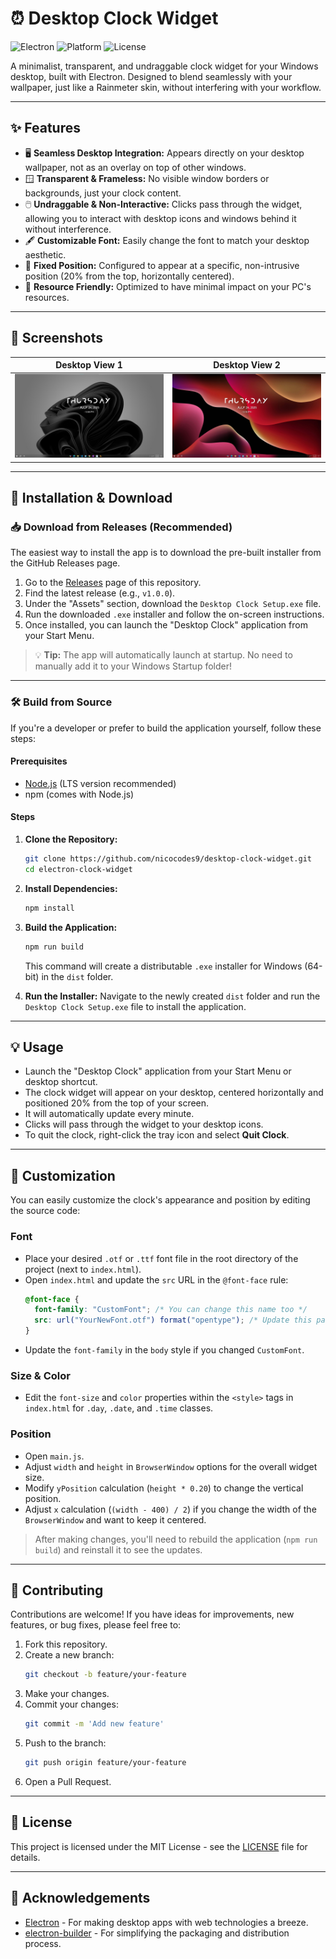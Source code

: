# ⏰ Desktop Clock Widget

![Electron](https://img.shields.io/badge/Electron-37.2.3-blue?logo=electron) ![Platform](https://img.shields.io/badge/Windows-10%2B-blue?logo=windows) ![License](https://img.shields.io/badge/License-MIT-green?logo=github)

A minimalist, transparent, and undraggable clock widget for your Windows desktop, built with Electron. Designed to blend seamlessly with your wallpaper, just like a Rainmeter skin, without interfering with your workflow.

---

## ✨ Features

- 🖥️ **Seamless Desktop Integration:** Appears directly on your desktop wallpaper, not as an overlay on top of other windows.
- 🪟 **Transparent & Frameless:** No visible window borders or backgrounds, just your clock content.
- 🖱️ **Undraggable & Non-Interactive:** Clicks pass through the widget, allowing you to interact with desktop icons and windows behind it without interference.
- 🖋️ **Customizable Font:** Easily change the font to match your desktop aesthetic.
- 📍 **Fixed Position:** Configured to appear at a specific, non-intrusive position (20% from the top, horizontally centered).
- 🧊 **Resource Friendly:** Optimized to have minimal impact on your PC's resources.

---

## 📸 Screenshots

|              Desktop View 1               |              Desktop View 2               |
| :---------------------------------------: | :---------------------------------------: |
| ![Screenshot 1](screenshots/desktop1.jpg) | ![Screenshot 2](screenshots/desktop2.jpg) |

---

## 🚀 Installation & Download

### 📥 Download from Releases (Recommended)

The easiest way to install the app is to download the pre-built installer from the GitHub Releases page.

1. Go to the [Releases](https://github.com/nicocodes9/electron-clock-widget/releases) page of this repository.
2. Find the latest release (e.g., `v1.0.0`).
3. Under the "Assets" section, download the `Desktop Clock Setup.exe` file.
4. Run the downloaded `.exe` installer and follow the on-screen instructions.
5. Once installed, you can launch the "Desktop Clock" application from your Start Menu.

> 💡 **Tip:** The app will automatically launch at startup. No need to manually add it to your Windows Startup folder!

---

### 🛠️ Build from Source

If you're a developer or prefer to build the application yourself, follow these steps:

#### **Prerequisites**

- [Node.js](https://nodejs.org/) (LTS version recommended)
- npm (comes with Node.js)

#### **Steps**

1. **Clone the Repository:**

   ```sh
   git clone https://github.com/nicocodes9/desktop-clock-widget.git
   cd electron-clock-widget
   ```

2. **Install Dependencies:**

   ```sh
   npm install
   ```

3. **Build the Application:**

   ```sh
   npm run build
   ```

   This command will create a distributable `.exe` installer for Windows (64-bit) in the `dist` folder.

4. **Run the Installer:**
   Navigate to the newly created `dist` folder and run the `Desktop Clock Setup.exe` file to install the application.

---

## 💡 Usage

- Launch the "Desktop Clock" application from your Start Menu or desktop shortcut.
- The clock widget will appear on your desktop, centered horizontally and positioned 20% from the top of your screen.
- It will automatically update every minute.
- Clicks will pass through the widget to your desktop icons.
- To quit the clock, right-click the tray icon and select **Quit Clock**.

---

## 🎨 Customization

You can easily customize the clock's appearance and position by editing the source code:

### **Font**

- Place your desired `.otf` or `.ttf` font file in the root directory of the project (next to `index.html`).
- Open `index.html` and update the `src` URL in the `@font-face` rule:
  ```css
  @font-face {
    font-family: "CustomFont"; /* You can change this name too */
    src: url("YourNewFont.otf") format("opentype"); /* Update this path/filename */
  }
  ```
- Update the `font-family` in the `body` style if you changed `CustomFont`.

### **Size & Color**

- Edit the `font-size` and `color` properties within the `<style>` tags in `index.html` for `.day`, `.date`, and `.time` classes.

### **Position**

- Open `main.js`.
- Adjust `width` and `height` in `BrowserWindow` options for the overall widget size.
- Modify `yPosition` calculation (`height * 0.20`) to change the vertical position.
- Adjust `x` calculation (`(width - 400) / 2`) if you change the width of the `BrowserWindow` and want to keep it centered.

> After making changes, you'll need to rebuild the application (`npm run build`) and reinstall it to see the updates.

---

## 🤝 Contributing

Contributions are welcome! If you have ideas for improvements, new features, or bug fixes, please feel free to:

1. Fork this repository.
2. Create a new branch:
   ```sh
   git checkout -b feature/your-feature
   ```
3. Make your changes.
4. Commit your changes:
   ```sh
   git commit -m 'Add new feature'
   ```
5. Push to the branch:
   ```sh
   git push origin feature/your-feature
   ```
6. Open a Pull Request.

---

## 📄 License

This project is licensed under the MIT License - see the [LICENSE](LICENSE) file for details.

---

## 🙏 Acknowledgements

- [Electron](https://www.electronjs.org/) - For making desktop apps with web technologies a breeze.
- [electron-builder](https://www.electron.build/) - For simplifying the packaging and distribution process.
